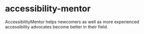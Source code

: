 # accessibility-mentor
AccessibilityMentor helps newcomers as well as more experienced accessibility advocates become better in their field.

